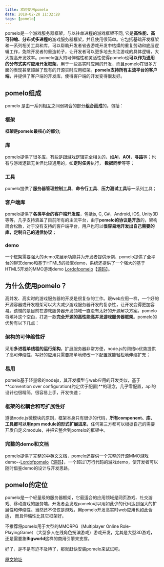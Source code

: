 ```yaml
---
title: 欢迎使用pomelo
date: 2018-02-28 11:32:28
tags: [pomelo]
---
```


pomelo是一个游戏服务器框架，与以往单进程的游戏框架不同, 它是**高性能、高可伸缩、分布式多进程**的游戏服务器框架，并且使用很简单。它包括基础开发框架和一系列相关工具和库，可以帮助开发者省去游戏开发中枯燥的重复劳动和底层逻辑工作，免除开发者的重造轮子，让开发者可以更多地去关注游戏的具体逻辑，大大提高开发效率。pomelo强大的可伸缩性和灵活性使得pomelo也**可以作为通用的分布式实时应用开发框架**，用于一些高实时应用的开发，而且pomelo在很多方面的表现甚至超越了现有的开源实时应用框架。**pomelo支持所有主流平台的客户端**，并提供了客户端的开发库，使得客户端的开发变得很友好。

<!-- more -->

## pomelo组成
pomelo 是由一系列相互之间弱耦合的部分**组合而成**的，包括：

### 框架
**框架是pomelo最核心的部分;**

### 库
pomelo提供了很多库，有些是跟游戏逻辑完全相关的，如**AI**，**AOI**，**寻路**等；也有与游戏逻辑无关但比较通用的，如**定时任务**执行， **数据同步**等等；

### 工具
pomelo提供了**服务器管理控制工具**、**命令行工具**、**压力测试工具**等一系列工具；

### 客户端库
pomelo提供了**各类平台的客户端开发库**，包括js, C, C#，Android, iOS, Unity3D等等，几乎支持涵盖了目前所有的主流平台，由于**pomelo的协议是开放**的，架构耦合松散，对于没有支持的客户端平台，用户也可以**很容易地开发出自己需要的库，定制自己的通信协议**；

### demo
一个框架需要强大的demo来展示功能并为开发者提供示例，pomelo提供了全平台的聊天demo和基于HTML5的捡宝demo，系统还提供了一个强大的基于HTML5开发的MMO游戏demo [Lordofpomelo](http://pomelo.netease.com/lordofpomelo/)【[源码](https://github.com/NetEase/lordofpomelo)】。

## 为什么使用pomelo？
高并发、高实时的游戏服务器的开发是很复杂的工作。跟web应用一样，一个好的开源容器或开发框架可以大大减少游戏服务器开发的复杂性，让开发变得更加容易。遗憾的是目前在游戏服务器开发领域一直没有太好的开源解决方案。pomelo将填补这个空白，打造一款**完全开源的高性能高并发游戏服务器框架**。pomelo的优势有以下几点：

### 架构的可伸缩性好
采用**多进程单线程的运行架构**，扩展服务器非常方便，node.js的网络io优势提供了高可伸缩性，写好的应用只需要简单地修改一下配置就能轻松地伸缩扩充；

### 易用
pomelo基于轻量级的nodejs，其开发模型与web应用的开发类似，基于**convention over configuration(约定优于配置)**的理念，几乎零配置，api的设计也很精简，很容易上手，开发快速；

### 框架的松耦合和可扩展性好
遵循node.js微模块的原则，框架本身只有很少的代码，**所有component、库、工具都可以用npm module的形式扩展进来**，任何第三方都可以根据自己的需要开发自定义module，并把它整合到pomelo的框架中。

### 完整的demo和文档
pomelo提供了完整的中英文文档，pomelo还提供一个完整的开源MMO游戏demo--[Lordofpomelo](http://pomelo.netease.com/lordofpomelo/)【[源码](https://github.com/NetEase/lordofpomelo)】，一个超过1万行代码的游戏demo，使开发者可以随时借鉴demo的设计与开发思路。

## pomelo的定位
pomelo是一个轻量级的服务器框架，它最适合的应用领域是网页游戏、社交游戏、移动游戏的服务端，开发者会发现pomelo可以用如此少的代码达到强大的扩展性和伸缩性。当然还不仅仅是游戏，用pomelo开发高实时web应用也如此合适， 而且伸缩性比其它框架好。

不推荐将pomelo用于大型的MMORPG（Multiplayer Online Role-PlayingGame）（大型多人在线角色扮演游戏）游戏开发，尤其是大型3D游戏， 还是需要象**Bigworld**这样的商用引擎来支撑。

好了，是不是有迫不及待了，那就赶快安装pomelo来试试吧。

[原文地址](https://github.com/NetEase/pomelo/wiki/%E6%AC%A2%E8%BF%8E%E4%BD%BF%E7%94%A8pomelo)



